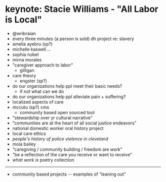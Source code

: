 keynote: Stacie Williams - "All Labor is Local"
==========

- @wribraian
- every three minutes (a person is sold) dh project re: slavery
- amelia ayebru (sp?)
- michelle kaswell ...
- sophia nobel
- mirna morales
- "caregiver approach to labor"
	- gilligan
- care theory
	- engster (sp?)
- do our organizations help ppl meet their basic needs?
	- if not what can we do
- do our organizations help ppl alleviate pain + suffering?
- localized aspects of care
- mccutu (sp?) cms
	- community based open sourced tool
- "stewardship over yr cultural narrative"
- "communities are at the heart of all social justice endeavors"
- national domestic worker oral history project
- local care ethics
- _people's history of police violence in cleveland_
- moia bailey
- "caregiving / community building / freedom are _work_"
- "be a reflection of the care you receive or want to receive"
- _what work is_ poetry collection

--------

- community based projects -- examples of "leaning out"
